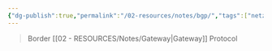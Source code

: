 ```yaml
---
{"dg-publish":true,"permalink":"/02-resources/notes/bgp/","tags":["netzwerk/protocol"],"noteIcon":"","updated":"2025-07-12T13:31:41.000+02:00"}
---
```


>Border [[02 - RESOURCES/Notes/Gateway\|Gateway]] Protocol